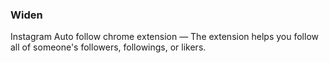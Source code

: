 ### Widen

Instagram Auto follow chrome extension — The extension helps you follow all of someone's followers, followings, or likers.

